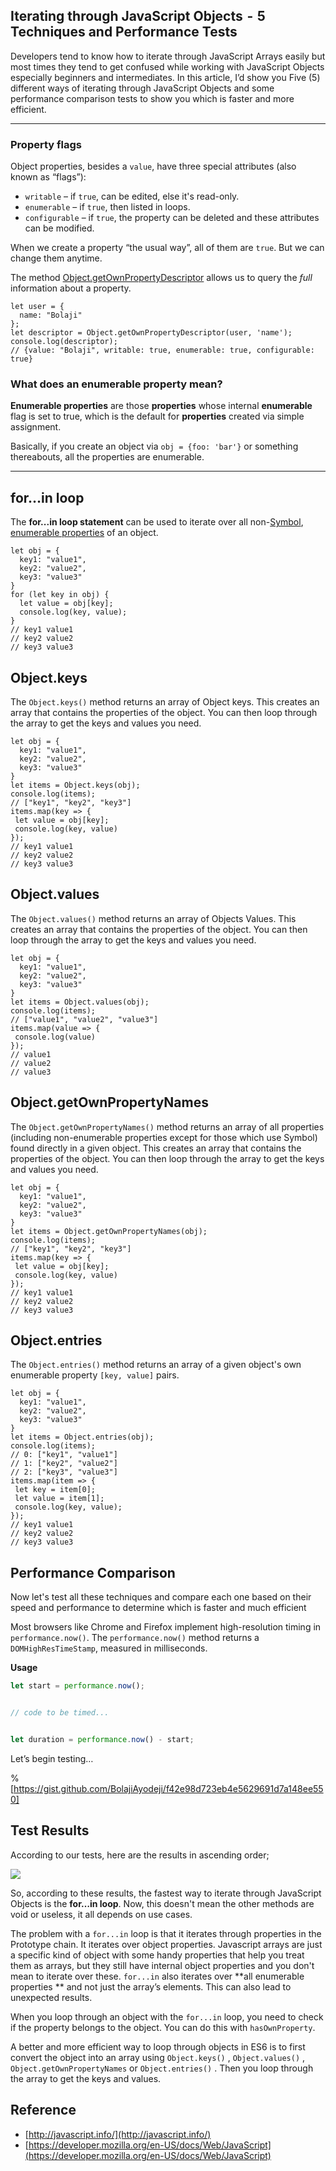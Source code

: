 ## Iterating through JavaScript Objects  -  5 Techniques and Performance Tests

Developers tend to know how to iterate through JavaScript Arrays easily but most times they tend to get confused while working with JavaScript Objects especially beginners and intermediates. 
In this article, I’d show you Five (5) different ways of iterating through JavaScript Objects and some performance comparison tests to show you which is faster and more efficient.

*****

### Property flags

Object properties, besides a `value`, have three special attributes (also known as “flags”):

* `writable` – if `true`, can be edited, else it's read-only.
* `enumerable` – if `true`, then listed in loops.
* `configurable` – if `true`, the property can be deleted and these attributes can
be modified.

When we create a property “the usual way”, all of them are `true`. But we can
change them anytime.

The method [Object.getOwnPropertyDescriptor](https://developer.mozilla.org/enUS/docs/Web/JavaScript/Reference/Global_Objects/Object/getOwnPropertyDescriptor) allows us to query the *full* information about a property.

```
let user = {
  name: "Bolaji"
};
let descriptor = Object.getOwnPropertyDescriptor(user, 'name');
console.log(descriptor);
// {value: "Bolaji", writable: true, enumerable: true, configurable: true}
```

### **What does an enumerable property mean?**

**Enumerable properties** are those **properties** whose internal **enumerable**
flag is set to true, which is the default for **properties** created via simple
assignment.

Basically, if you create an object via `obj = {foo: 'bar'}` or something
thereabouts, all the properties are enumerable.

----

## for…in loop

The **for...in loop statement** can be used to iterate over all
non-[Symbol](https://developer.mozilla.org/en-US/docs/Web/JavaScript/Reference/Global_Objects/Symbol),
[enumerable
properties](https://developer.mozilla.org/en-US/docs/Web/JavaScript/Enumerability_and_ownership_of_properties)
of an object.

```
let obj = {
  key1: "value1",
  key2: "value2",
  key3: "value3"
}
for (let key in obj) {
  let value = obj[key];
  console.log(key, value);
}
// key1 value1
// key2 value2
// key3 value3
```

## Object.keys

The `Object.keys()` method returns an array of Object keys. This creates an
array that contains the properties of the object. You can then loop through the
array to get the keys and values you need.

```
let obj = {
  key1: "value1",
  key2: "value2",
  key3: "value3"
}
let items = Object.keys(obj);
console.log(items);
// ["key1", "key2", "key3"]
items.map(key => {
 let value = obj[key];
 console.log(key, value)
});
// key1 value1
// key2 value2
// key3 value3
```

## Object.values

The `Object.values()` method returns an array of Objects Values. This creates an
array that contains the properties of the object. You can then loop through the
array to get the keys and values you need.

```
let obj = {
  key1: "value1",
  key2: "value2",
  key3: "value3"
}
let items = Object.values(obj);
console.log(items);
// ["value1", "value2", "value3"]
items.map(value => {
 console.log(value)
});
// value1
// value2
// value3
```

## Object.getOwnPropertyNames

The `Object.getOwnPropertyNames()` method returns an array of all properties
(including non-enumerable properties except for those which use Symbol) found
directly in a given object. This creates an array that contains the properties
of the object. You can then loop through the array to get the keys and values
you need.

```
let obj = {
  key1: "value1",
  key2: "value2",
  key3: "value3"
}
let items = Object.getOwnPropertyNames(obj);
console.log(items);
// ["key1", "key2", "key3"]
items.map(key => {
 let value = obj[key];
 console.log(key, value)
});
// key1 value1
// key2 value2
// key3 value3
```

## Object.entries

The `Object.entries()` method returns an array of a given object's own
enumerable property `[key, value]` pairs. 

```
let obj = {
  key1: "value1",
  key2: "value2",
  key3: "value3"
}
let items = Object.entries(obj);
console.log(items);
// 0: ["key1", "value1"]
// 1: ["key2", "value2"]
// 2: ["key3", "value3"]
items.map(item => {
 let key = item[0];
 let value = item[1];
 console.log(key, value);
});
// key1 value1
// key2 value2
// key3 value3
```

## Performance Comparison

Now let's test all these techniques and compare each one based on their speed
and performance to determine which is faster and much efficient

Most browsers like Chrome and Firefox implement high-resolution timing in
`performance.now()`. The `performance.now()` method returns a
`DOMHighResTimeStamp`, measured in milliseconds.

**Usage**

```js
let start = performance.now();


// code to be timed...


let duration = performance.now() - start;

```

Let’s begin testing…

%[https://gist.github.com/BolajiAyodeji/f42e98d723eb4e5629691d7a148ee550]

## Test Results

According to our tests, here are the results in ascending order;

![](https://res.cloudinary.com/bolaji/image/upload/v1570641888/null/blog/loop_rzwxcj.png)

So, according to these results, the fastest way to iterate through JavaScript
Objects is the **for…in loop**. Now, this doesn't mean the other methods are
void or useless, it all depends on use cases.

The problem with a `for...in` loop is that it iterates through properties in the
Prototype chain. It iterates over object properties. Javascript arrays are just
a specific kind of object with some handy properties that help you treat them as
arrays, but they still have internal object properties and you don't mean to
iterate over these. `for...in` also iterates over **all enumerable properties
** and not just the array’s elements. This can also lead to unexpected results.

When you loop through an object with the `for...in` loop, you need to check if
the property belongs to the object. You can do this with `hasOwnProperty`.

A better and more efficient way to loop through objects in ES6 is to first
convert the object into an array using `Object.keys()` , `Object.values()` ,
`Object.getOwnPropertyNames` or `Object.entries()` . Then you loop through the
array to get the keys and values.

## Reference

* [http://javascript.info/](http://javascript.info/)
* [https://developer.mozilla.org/en-US/docs/Web/JavaScript](https://developer.mozilla.org/en-US/docs/Web/JavaScript)